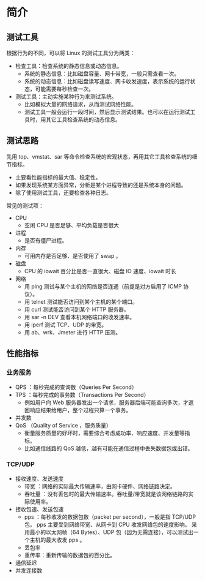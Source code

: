 # 简介

## 测试工具

根据行为的不同，可以将 Linux 的测试工具分为两类：
- 检查工具：检查系统的静态信息或动态信息。
  - 系统的静态信息：比如磁盘容量、网卡带宽，一般只需查看一次。
  - 系统的动态信息：比如磁盘读写速度、网卡收发速度，表示系统的运行状态，可能需要每秒检查一次。
- 测试工具：主动实施某种行为来测试系统。
  - 比如模拟大量的网络请求，从而测试网络性能。
  - 测试工具一般会运行一段时间，然后显示测试结果。也可以在运行测试工具时，用其它工具检查系统的动态信息。

## 测试思路

先用 top、vmstat、sar 等命令检查系统的宏观状态，再用其它工具检查系统的细节指标。
- 主要看性能指标的最大值、稳定性。
- 如果发现系统某方面异常，分析是某个进程导致的还是系统本身的问题。
- 除了使用测试工具，还要检查各种日志。

常见的测试项：
- CPU
  - 空闲 CPU 是否足够、平均负载是否很大
- 进程
  - 是否有僵尸进程。
- 内存
  - 可用内存是否足够、是否使用了 swap 。
- 磁盘
  - CPU 的 iowait 百分比是否一直很大、磁盘 IO 速度、iowait 时长
- 网络
  - 用 ping 测试与某个主机的网络是否连通（前提是对方启用了 ICMP 协议）。
  - 用 telnet 测试能否访问到某个主机的某个端口。
  - 用 curl 测试能否访问到某个 HTTP 服务器。
  - 用 sar -n DEV 查看本机网络端口的收发速率。
  - 用 iperf 测试 TCP、UDP 的带宽。
  - 用 ab、wrk、Jmeter 进行 HTTP 压测。

## 性能指标

### 业务服务

- QPS ：每秒完成的查询数（Queries Per Second）
- TPS ：每秒完成的事务数（Transactions Per Second）
  - 例如用户向 Web 服务器发出一个请求，服务器后端可能查询多次，才返回响应结果给用户，整个过程只算一个事务。
- 并发数
- QoS （Quality of Service ，服务质量）
  - 衡量服务质量的好坏时，需要综合考虑成功率、响应速度、并发量等指标。
  - 比如通信线路的 QoS 越低，越有可能在通信过程中丢失数据包或出错。

### TCP/UDP

- 接收速度、发送速度
  - 带宽    ：网络的实际最大传输速率，由网卡硬件、网络链路决定。
  - 吞吐量  ：没有丢包时的最大传输速率。吞吐量/带宽就是该网络链路的实际使用率。
- 接收包速、发送包速
  - pps ：每秒收发的数据包数（packet per second），一般是指 TCP/UDP 包。
pps 主要受到网络带宽、从网卡到 CPU 收发网络包的速度影响。
采用最小的以太网帧（64 Bytes）、UDP 包（因为无需连接），可以测试出一个主机的最大收发 pps 。
  - 丢包率
  - 重传率：重新传输的数据包的百分比。
- 通信延迟
- 并发连接数

